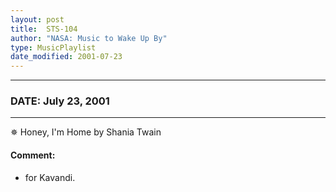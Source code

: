 ```yaml
---
layout: post
title:  STS-104
author: "NASA: Music to Wake Up By"
type: MusicPlaylist
date_modified: 2001-07-23
---
```


----
### DATE: July 23, 2001
----
✵ Honey, I'm Home by Shania Twain

#### Comment:
* for Kavandi.

